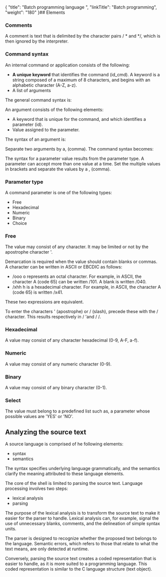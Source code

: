 {
    "title": "Batch programming language ",
    "linkTitle": "Batch programming",
    "weight": "180"
}## Elements

### Comments

A comment is text that is delimited by the character pairs / \* and \*/, which is then ignored by the interpreter.

### Command syntax

An internal command or application consists of the following:

-   **A unique keyword** that identifies the command (id\_cmd). A keyword is a string composed of a maximum of 8 characters, and begins with an alphabetic character (A-Z, a-z).
-   A list of arguments

The general command syntax is:

An argument consists of the following elements:

-   A keyword that is unique for the command, and which identifies a parameter (id).
-   Value assigned to the parameter.

The syntax of an argument is:

Separate two arguments by a, (comma). The command syntax becomes:

The syntax for a parameter value results from the parameter type. A parameter can accept more than one value at a time. Set the multiple values in brackets and separate the values by a , (comma).

### Parameter type

A command parameter is one of the following types:

-   Free
-   Hexadecimal
-   Numeric
-   Binary
-   Choice

### Free

The value may consist of any character. It may be limited or not by the apostrophe character '.

Demarcation is required when the value should contain blanks or commas. A character can be written in ASCII or EBCDIC as follows:

-   /ooo o represents an octal character. For example, in ASCII, the character A (code 65) can be written /101. A blank is written /040.
-   /xhh h is a hexadecimal character. For example, in ASCII, the character A (code 65) is written /x41.

These two expressions are equivalent.

To enter the characters ' (apostrophe) or / (slash), precede these with the / character. This results respectively in / 'and / /.

### Hexadecimal

A value may consist of any character hexadecimal (0-9, A-F, a-f).

### Numeric

A value may consist of any numeric character (0-9).

### Binary

A value may consist of any binary character (0-1).

### Select

The value must belong to a predefined list such as, a parameter whose possible values ​​are 'YES' or 'NO'.

## Analyzing the source text

A source language is comprised of he following elements:

-   syntax
-   semantics

The syntax specifies underlying language grammatically, and the semantics clarify the meaning attributed to these language elements.

The core of the shell is limited to parsing the source text. Language processing involves two steps:

-   lexical analysis
-   parsing

The purpose of the lexical analysis is to transform the source text to make it easier for the parser to handle. Lexical analysis can, for example, signal the use of unnecessary blanks, comments, and the delineation of simple syntax units.

The parser is designed to recognize whether the proposed text belongs to the language. Semantic errors, which refers to those that relate to what the text means, are only detected at runtime.

Conversely, parsing the source text creates a coded representation that is easier to handle, as it is more suited to a programming language. This coded representation is similar to the C language structure (text object).
